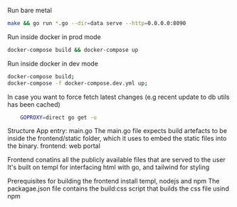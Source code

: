 Run bare metal

```bash
make && go run *.go --dir=data serve --http=0.0.0.0:8090
```

Run inside docker in prod mode

```bash
docker-compose build && docker-compose up
```

Run inside docker in dev mode

```bash
docker-compose build;
docker-compose -f docker-compose.dev.yml up;
```

In case you want to force fetch latest changes (e.g recent update to db utils has been cached)

```bash
    GOPROXY=direct go get -u
```

Structure
App entry: main.go
The main.go file expects build artefacts to be inside the frontend/static folder,
which it uses to embed the static files into the binary.
frontend: web portal

Frontend conatins all the publicly available files that are served to the user
It's built on templ for interfacing html with go, and tailwind for styling

Prerequisites for building the frontend
install templ, nodejs and npm
The packagae.json file contains the build:css script that builds the css file usind npm
